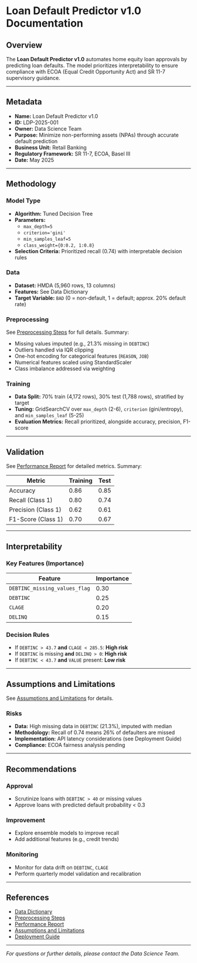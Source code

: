 # Loan Default Predictor v1.0 Documentation

## Overview

The **Loan Default Predictor v1.0** automates home equity loan approvals by predicting loan defaults. The model prioritizes interpretability to ensure compliance with ECOA (Equal Credit Opportunity Act) and SR 11-7 supervisory guidance.

---

## Metadata

- **Name:** Loan Default Predictor v1.0  
- **ID:** LDP-2025-001  
- **Owner:** Data Science Team  
- **Purpose:** Minimize non-performing assets (NPAs) through accurate default prediction  
- **Business Unit:** Retail Banking  
- **Regulatory Framework:** SR 11-7, ECOA, Basel III  
- **Date:** May 2025  

---

## Methodology

### Model Type

- **Algorithm:** Tuned Decision Tree  
- **Parameters:**  
  - `max_depth=5`  
  - `criterion='gini'`  
  - `min_samples_leaf=5`  
  - `class_weight={0:0.2, 1:0.8}`  
- **Selection Criteria:** Prioritized recall (0.74) with interpretable decision rules  

### Data

- **Dataset:** HMDA (5,960 rows, 13 columns)  
- **Features:** See Data Dictionary  
- **Target Variable:** `BAD` (0 = non-default, 1 = default; approx. 20% default rate)  

### Preprocessing

See [Preprocessing Steps](#) for full details. Summary:  
- Missing values imputed (e.g., 21.3% missing in `DEBTINC`)  
- Outliers handled via IQR clipping  
- One-hot encoding for categorical features (`REASON`, `JOB`)  
- Numerical features scaled using StandardScaler  
- Class imbalance addressed via weighting  

### Training

- **Data Split:** 70% train (4,172 rows), 30% test (1,788 rows), stratified by target  
- **Tuning:** GridSearchCV over `max_depth` (2-6), `criterion` (gini/entropy), and `min_samples_leaf` (5-25)  
- **Evaluation Metrics:** Recall prioritized, alongside accuracy, precision, F1-score  

---

## Validation

See [Performance Report](#) for detailed metrics. Summary:

| Metric            | Training | Test  |
|-------------------|----------|-------|
| Accuracy          | 0.86     | 0.85  |
| Recall (Class 1)  | 0.80     | 0.74  |
| Precision (Class 1) | 0.62     | 0.61  |
| F1-Score (Class 1) | 0.70     | 0.67  |

---

## Interpretability

### Key Features (Importance)

| Feature                     | Importance |
|-----------------------------|------------|
| `DEBTINC_missing_values_flag`| 0.30       |
| `DEBTINC`                   | 0.25       |
| `CLAGE`                    | 0.20       |
| `DELINQ`                   | 0.15       |

### Decision Rules

- If `DEBTINC > 43.7` **and** `CLAGE < 285.5`: **High risk**  
- If `DEBTINC` is missing **and** `DELINQ > 0`: **High risk**  
- If `DEBTINC < 43.7` **and** `VALUE` present: **Low risk**

---

## Assumptions and Limitations

See [Assumptions and Limitations](#) for details.

### Risks

- **Data:** High missing data in `DEBTINC` (21.3%), imputed with median  
- **Methodology:** Recall of 0.74 means 26% of defaulters are missed  
- **Implementation:** API latency considerations (see Deployment Guide)  
- **Compliance:** ECOA fairness analysis pending  

---

## Recommendations

### Approval

- Scrutinize loans with `DEBTINC > 40` or missing values  
- Approve loans with predicted default probability < 0.3  

### Improvement

- Explore ensemble models to improve recall  
- Add additional features (e.g., credit trends)  

### Monitoring

- Monitor for data drift on `DEBTINC`, `CLAGE`  
- Perform quarterly model validation and recalibration  

---

## References

- [Data Dictionary](#)  
- [Preprocessing Steps](#)  
- [Performance Report](#)  
- [Assumptions and Limitations](#)  
- [Deployment Guide](#)  

---

*For questions or further details, please contact the Data Science Team.*